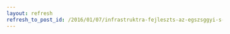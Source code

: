 ```yaml
---
layout: refresh
refresh_to_post_id: /2016/01/07/infrastruktra-fejleszts-az-egszsggyi-s-szocilis-alapellts-javtsra
---
```

